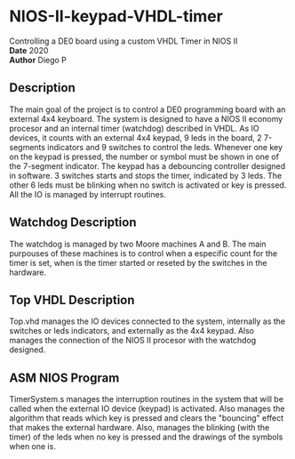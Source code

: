 # NIOS-II-keypad-VHDL-timer
Controlling a DE0 board using a custom VHDL Timer in NIOS II  
**Date** 2020  
**Author** Diego P  
  

## Description
The main goal of the project is to control a DE0 programming board with an external 4x4 keyboard. 
The system is designed to have a NIOS II economy procesor and an internal timer (watchdog) described in VHDL. As IO devices, it counts with an external 4x4 keypad, 9 leds in the board, 2 7-segments indicators and 9 switches to control the leds.
Whenever one key on the keypad is pressed, the number or symbol must be shown in one of the 7-segment indicator. The keypad has a debouncing controller designed in software. 3 switches starts and stops the timer, indicated by 3 leds. The other 6 leds must be blinking when no switch is activated or key is pressed. All the IO is managed by interrupt routines.

## Watchdog Description
The watchdog is managed by two Moore machines A and B. The main purpouses of these machines is to control when a especific count for the timer is set, when is the timer started or reseted by the switches in the hardware.
  

## Top VHDL Description
Top.vhd manages the IO devices connected to the system, internally as the switches or leds indicators, and externally as the 4x4 keypad. Also manages the connection of the NIOS II procesor with the watchdog designed.
  

## ASM NIOS Program
TimerSystem.s manages the interruption routines in the system that will be called when the external IO device (keypad) is activated. Also manages the algorithm that reads which key is pressed and clears the "bouncing" effect that makes the external hardware. 
Also, manages the blinking (with the timer) of the leds when no key is pressed and the drawings of the symbols when one is.
